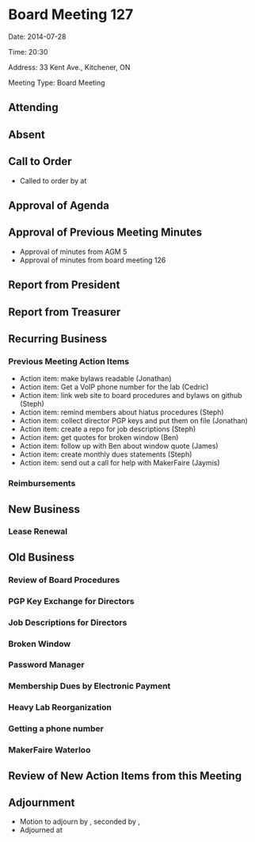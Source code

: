 # Board Meeting 127

Date: 2014-07-28

Time: 20:30

Address: 33 Kent Ave., Kitchener, ON

Meeting Type: Board Meeting

## Attending

## Absent

## Call to Order
* Called to order by  at 

## Approval of Agenda

## Approval of Previous Meeting Minutes
* Approval of minutes from AGM 5
* Approval of minutes from board meeting 126

## Report from President

## Report from Treasurer

## Recurring Business

### Previous Meeting Action Items
* Action item: make bylaws readable (Jonathan)
* Action item: Get a VoIP phone number for the lab (Cedric)
* Action item: link web site to board procedures and bylaws on github (Steph)
* Action item: remind members about hiatus procedures (Steph)
* Action item: collect director PGP keys and put them on file (Jonathan)
* Action item: create a repo for job descriptions (Steph)
* Action item: get quotes for broken window (Ben)
* Action item: follow up with Ben about window quote (James)
* Action item: create monthly dues statements (Steph)
* Action item: send out a call for help with MakerFaire (Jaymis)

### Reimbursements

## New Business

### Lease Renewal

## Old Business

### Review of Board Procedures

### PGP Key Exchange for Directors

### Job Descriptions for Directors

### Broken Window

### Password Manager

### Membership Dues by Electronic Payment

### Heavy Lab Reorganization

### Getting a phone number

### MakerFaire Waterloo

## Review of New Action Items from this Meeting

## Adjournment
* Motion to adjourn by , seconded by , 
* Adjourned at 
